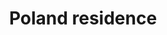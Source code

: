 ---
layout: main
title: Poland residence
description: |
    In January, I was lucky to become a member of the residence for artists in Klementovice (Poland). 
    I spent a pleasant 10 days there and drew 574 drawings, which later became this animation. 
    It turned out to be an interesting experiment, since during the residence 
    I did not use animated gadgets, such as a lightbox or a computer, only paints and paper.
    Music by Nikita Gavrilenko
media_url: https://player.vimeo.com/video/352320638
published: true
comments: false
---